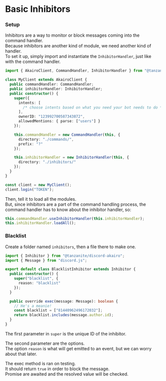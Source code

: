 <!-- markdownlint-disable MD001 -->

# Basic Inhibitors

### Setup

Inhibitors are a way to monitor or block messages coming into the command handler.  
Because inhibitors are another kind of module, we need another kind of handler.  
To set it up, simply import and instantiate the `InhibitorHandler`, just like with the command handler.

```ts
import { AkairoClient, CommandHandler, InhibitorHandler } from "@tanzanite/discord-akairo";

class MyClient extends AkairoClient {
  public commandHandler: CommandHandler;
  public inhibitorHandler: InhibitorHandler;
  public constructor() {
    super({
      intents: [
        /* choose intents based on what you need your bot needs to do */
      ],
      ownerID: "123992700587343872",
      allowedMentions: { parse: ["users"] }
    });

    this.commandHandler = new CommandHandler(this, {
      directory: "./commands/",
      prefix: "?"
    });

    this.inhibitorHandler = new InhibitorHandler(this, {
      directory: "./inhibitors/"
    });
  }
}

const client = new MyClient();
client.login("TOKEN");
```

Then, tell it to load all the modules.  
But, since inhibitors are a part of the command handling process, the command handler has to know about the inhibitor handler, so:

```ts
this.commandHandler.useInhibitorHandler(this.inhibitorHandler);
this.inhibitorHandler.loadAll();
```

### Blacklist

Create a folder named `inhibitors`, then a file there to make one.

```ts
import { Inhibitor } from "@tanzanite/discord-akairo";
import { Message } from "discord.js";

export default class BlacklistInhibitor extends Inhibitor {
  public constructor() {
    super("blacklist", {
      reason: "blacklist"
    });
  }

  public override exec(message: Message): boolean {
    // He's a meanie!
    const blacklist = ["81440962496172032"];
    return blacklist.includes(message.author.id);
  }
}
```

The first parameter in `super` is the unique ID of the inhibitor.

The second parameter are the options.  
The option `reason` is what will get emitted to an event, but we can worry about that later.

The exec method is ran on testing.  
It should return `true` in order to block the message.  
Promise are awaited and the resolved value will be checked.
